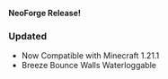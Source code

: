 
**NeoForge Release!**

### Updated
- Now Compatible with Minecraft 1.21.1
- Breeze Bounce Walls Waterloggable

